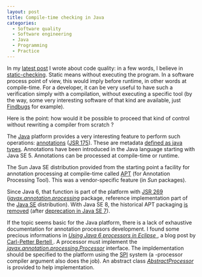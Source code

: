 ```yaml
--- 
layout: post 
title: Compile-time checking in Java
categories:
  - Software quality
  - Software engineering
  - Java
  - Programming
  - Practice
---
```

<p>
In my <a href="../note/apple-ssl-case">latest post</a> I wrote about code quality: in a few words, I believe in <a href="http://en.wikipedia.org/wiki/Static_program_analysis">static-checking</a>. Static means without executing the program. In a software process point of view, this would imply before runtime, in other words at compile-time. For a developer, it can be very useful to have such a verification simply with a compilation, without executing a specific tool (by the way, some very interesting software of that kind are available, just <a href="http://findbugs.sourceforge.net/">Findbugs</a> for example).
</p>
<p>
Here is the point: how would it be possible to proceed that kind of control without rewriting a compiler from scratch ?
</p>
<p>
The <a href="../java/">Java</a> platform provides a very interesting feature to perform such operations: <a href="http://docs.oracle.com/javase/tutorial/java/annotations/">annotations</a> (<a href="https://www.jcp.org/en/jsr/detail?id=175">JSR 175</a>). These are metadata <a href="http://docs.oracle.com/javase/tutorial/java/annotations/declaring.html">defined as java types</a>. Annotations have been introduced in the Java language starting with Java SE 5. Annotations can be processed at compile-time or runtime. 
</p>
<!--
<p>
@see https://blogs.oracle.com/java-platform-group/entry/java_8_s_new_type
</p>
-->
<p>
</p>
<p>
The Sun Java SE distribution provided from the starting point a facility for annotation processing at compile-time called <a href="http://docs.oracle.com/javase/1.5.0/docs/guide/apt/">APT</a> (for Annotation Processing Tool). This was a vendor-specific feature (in <em>Sun</em> packages).
</p>
<p>
Since Java 6, that function is part of the platform with <a href="https://www.jcp.org/en/jsr/detail?id=269">JSR 269</a> (<em><a href="http://docs.oracle.com/javase/6/docs/api/javax/annotation/processing/package-summary.html">javax.annotation.processing</a></em> package, reference implementation part of the <a href="https://jcp.org/aboutJava/communityprocess/mrel/jsr269/index2.html">Java SE</a> distribution). With Java SE 8, the historical APT packaging <a href="http://openjdk.java.net/jeps/117">is removed</a> (after <a href="docs.oracle.com/javase/7/docs/technotes/guides/apt/">deprecation in Java SE 7</a>).
</p>
<p>
If the topic seems basic for the Java platform, there is a lack of exhaustive documentation for annotation processors development. I found some precious informations in  
<span itemprop="citation" itemscope itemtype="http://schema.org/BlogPosting">
			<a itemprop="sameAs" href="http://kerebus.com/2011/02/using-java-6-processors-in-eclipse/">
				<em>Using Java 6 processors in Eclipse</em>
			</a>
			, a blog post by  
			<span itemprop="author" itemscope itemtype="http://schema.org/Person">
				<a itemprop="sameAs" href="https://github.com/kallebertell">
				<span itemprop="name">
					<span itemprop="givenName">Carl-Petter</span> 
					<span itemprop="familyName">Bertell</span>
				</span>
				</a>
				<link itemprop="sameAs" href="http://kerebus.com"></link>
			</span>
		</span>. A processor must implement the <em><a href="http://docs.oracle.com/javase/8/docs/api/javax/annotation/processing/Processor.html">javax.annotation.processing.Processor</a></em> interface. The impldementation should be specified to the platform using the <a href="../note/spi/">SPI</a> system (a -processor compiler argument also does the job). An abstract class <em><a href="http://docs.oracle.com/javase/8/docs/api/javax/annotation/processing/AbstractProcessor.html">AbstractProcessor</a></em> is provided to help implementation.
</p>